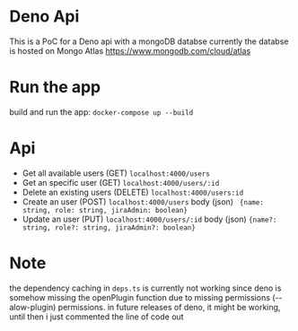 # Deno Api
This is a PoC for a Deno api with a mongoDB databse
currently the databse is hosted on Mongo Atlas https://www.mongodb.com/cloud/atlas

# Run the app
build and run the app: `docker-compose up --build`

# Api 
 * Get all available users (GET) `localhost:4000/users`
 * Get an specific user (GET) `localhost:4000/users/:id`
 * Delete an existing users (DELETE) `localhost:4000/users:id`
 * Create an user (POST) `localhost:4000/users`
   body (json) `
   {name: string,
    role: string,
    jiraAdmin: boolean}` 
 * Update an user (PUT) `localhost:4000/users/:id`
 body (json) `{name?: string,
    role?: string,
    jiraAdmin?: boolean}`

# Note
the dependency caching in `deps.ts` is currently not working since deno is somehow missing the openPlugin function due to missing permissions (--alow-plugin) permissions.
in future releases of deno, it might be working, until then i just commented the line of code out
